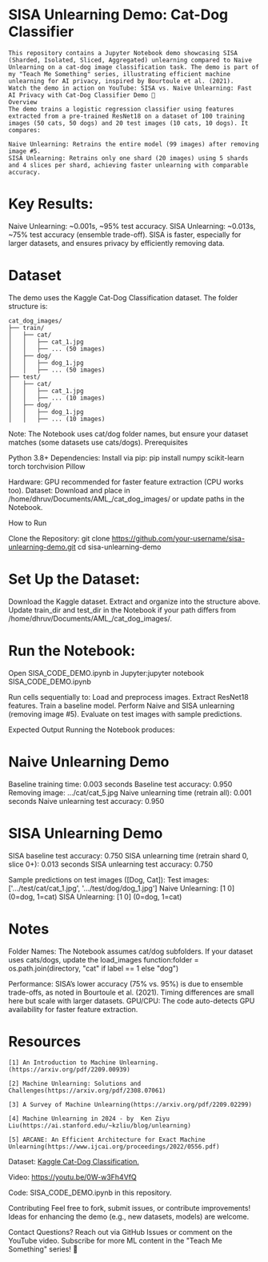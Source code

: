 # SISA Unlearning Demo: Cat-Dog Classifier

    This repository contains a Jupyter Notebook demo showcasing SISA (Sharded, Isolated, Sliced, Aggregated) unlearning compared to Naive Unlearning on a cat-dog image classification task. The demo is part of my "Teach Me Something" series, illustrating efficient machine unlearning for AI privacy, inspired by Bourtoule et al. (2021).
    Watch the demo in action on YouTube: SISA vs. Naive Unlearning: Fast AI Privacy with Cat-Dog Classifier Demo 🎥
    Overview
    The demo trains a logistic regression classifier using features extracted from a pre-trained ResNet18 on a dataset of 100 training images (50 cats, 50 dogs) and 20 test images (10 cats, 10 dogs). It compares:

    Naive Unlearning: Retrains the entire model (99 images) after removing image #5.
    SISA Unlearning: Retrains only one shard (20 images) using 5 shards and 4 slices per shard, achieving faster unlearning with comparable accuracy.

# Key Results:

Naive Unlearning: ~0.001s, ~95% test accuracy.
SISA Unlearning: ~0.013s, ~75% test accuracy (ensemble trade-off).
SISA is faster, especially for larger datasets, and ensures privacy by efficiently removing data.

# Dataset
The demo uses the Kaggle Cat-Dog Classification dataset. The folder structure is:

    cat_dog_images/
    ├── train/
    │   ├── cat/
    │   │   ├── cat_1.jpg
    │   │   ├── ... (50 images)
    │   ├── dog/
    │   │   ├── dog_1.jpg
    │   │   ├── ... (50 images)
    ├── test/
    │   ├── cat/
    │   │   ├── cat_1.jpg
    │   │   ├── ... (10 images)
    │   ├── dog/
    │   │   ├── dog_1.jpg
    │   │   ├── ... (10 images)

Note: The Notebook uses cat/dog folder names, but ensure your dataset matches (some datasets use cats/dogs).
Prerequisites

Python 3.8+
Dependencies: Install via pip: pip install numpy scikit-learn torch torchvision Pillow


Hardware: GPU recommended for faster feature extraction (CPU works too).
Dataset: Download and place in /home/dhruv/Documents/AML_/cat_dog_images/ or update paths in the Notebook.

How to Run

Clone the Repository:
git clone https://github.com/your-username/sisa-unlearning-demo.git
cd sisa-unlearning-demo


# Set Up the Dataset:

Download the Kaggle dataset.
Extract and organize into the structure above.
Update train_dir and test_dir in the Notebook if your path differs from /home/dhruv/Documents/AML_/cat_dog_images/.


# Run the Notebook:

Open SISA_CODE_DEMO.ipynb in Jupyter:jupyter notebook SISA_CODE_DEMO.ipynb

Run cells sequentially to:
Load and preprocess images.
Extract ResNet18 features.
Train a baseline model.
Perform Naive and SISA unlearning (removing image #5).
Evaluate on test images with sample predictions.

Expected Output
Running the Notebook produces:

# Naive Unlearning Demo
Baseline training time: 0.003 seconds
Baseline test accuracy: 0.950
Removing image: .../cat/cat_5.jpg
Naive unlearning time (retrain all): 0.001 seconds
Naive unlearning test accuracy: 0.950

# SISA Unlearning Demo
SISA baseline test accuracy: 0.750
SISA unlearning time (retrain shard 0, slice 0+): 0.013 seconds
SISA unlearning test accuracy: 0.750

Sample predictions on test images ([Dog, Cat]):
Test images: ['.../test/cat/cat_1.jpg', '.../test/dog/dog_1.jpg']
Naive Unlearning: [1 0] (0=dog, 1=cat)
SISA Unlearning: [1 0] (0=dog, 1=cat)

# Notes

Folder Names: The Notebook assumes cat/dog subfolders. If your dataset uses cats/dogs, update the load_images function:folder = os.path.join(directory, "cat" if label == 1 else "dog")

Performance: SISA’s lower accuracy (75% vs. 95%) is due to ensemble trade-offs, as noted in Bourtoule et al. (2021). Timing differences are small here but scale with larger datasets.
GPU/CPU: The code auto-detects GPU availability for faster feature extraction.

# Resources

    [1] An Introduction to Machine Unlearning.(https://arxiv.org/pdf/2209.00939)

    [2] Machine Unlearning: Solutions and Challenges(https://arxiv.org/pdf/2308.07061)

    [3] A Survey of Machine Unlearning(https://arxiv.org/pdf/2209.02299)

    [4] Machine Unlearning in 2024 - by  Ken Ziyu Liu(https://ai.stanford.edu/~kzliu/blog/unlearning)

    [5] ARCANE: An Efficient Architecture for Exact Machine Unlearning(https://www.ijcai.org/proceedings/2022/0556.pdf)

Dataset: [Kaggle Cat-Dog Classification.](https://www.kaggle.com/datasets/dhruvpanchal1/cat-dog-classification)

Video: https://youtu.be/0W-w3Fh4VfQ

Code: SISA_CODE_DEMO.ipynb in this repository.

Contributing
Feel free to fork, submit issues, or contribute improvements! Ideas for enhancing the demo (e.g., new datasets, models) are welcome.

Contact
Questions? Reach out via GitHub Issues or comment on the YouTube video. Subscribe for more ML content in the "Teach Me Something" series! 🚀